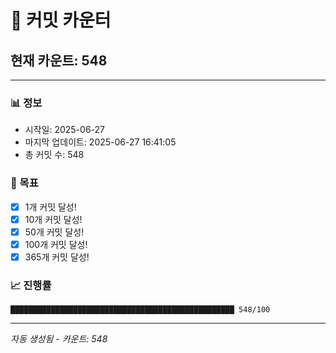 # 🔢 커밋 카운터

## 현재 카운트: 548

---

### 📊 정보
- 시작일: 2025-06-27
- 마지막 업데이트: 2025-06-27 16:41:05
- 총 커밋 수: 548

### 🎯 목표
- [x] 1개 커밋 달성!
- [x] 10개 커밋 달성!
- [x] 50개 커밋 달성!
- [x] 100개 커밋 달성!
- [x] 365개 커밋 달성!

### 📈 진행률
```
██████████████████████████████████████████████████ 548/100
```

---
*자동 생성됨 - 카운트: 548*
